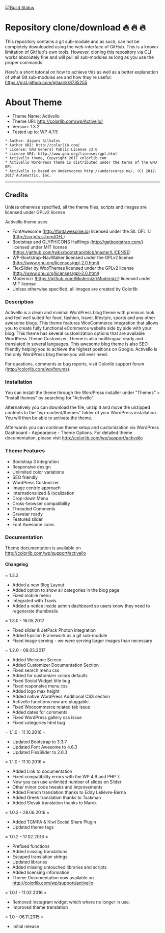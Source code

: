 [![Build Status](https://travis-ci.org/MachoThemes/Activello.svg?branch=master)](https://travis-ci.org/MachoThemes/Activello)

# Repository clone/download :fire: :fire: :fire:

This repository contains a git sub-module and as such, can not be completely downloaded using the web-interface of GitHub. This is a known limitation of GitHub's own tools. However, cloning this repository via CLI works absolutely fine and will pull all sub-modules as long as you use the proper commands. 

Here's a short tutorial on how to achieve this as well as a better explanation of what Git sub-modules are and how they're useful: https://gist.github.com/gitaarik/8735255


# About Theme 

* Theme Name: Activello
* Theme URI: http://colorlib.com/wp/Activello/
* Version: 1.3.2
* Tested up to: WP 4.7.5

```
* Author: Aigars Silkalns
* Author URI: http://colorlib.com/
* License: GNU General Public License v3.0
* License URI: http://www.gnu.org/licenses/gpl.html
* Activello theme, Copyright 2017 colorlib.com 
* Activello WordPress theme is distributed under the terms of the GNU GPL 
* Activello is based on Underscores http://underscores.me/, (C) 2012-2017 Automattic, Inc. 
```

---

## Credits 
Unless otherwise specified, all the theme files, scripts and images are licensed under GPLv2 license

Activello theme uses:
* FontAwesome (http://fontawesome.io) licensed under the SIL OFL 1.1 (http://scripts.sil.org/OFL)
* Bootstrap and GLYPHICONS Halflings (http://getbootstrap.com/) licensed under MIT license (https://github.com/twbs/bootstrap/blob/master/LICENSE)
* WP-Bootstrap-NavWalker licensed under the GPLv2 license (http://www.gnu.org/licenses/gpl-2.0.html)
* FlexSlider by WooThemes licensed under the GPLv2 license (http://www.gnu.org/licenses/gpl-2.0.html)
* Modernizr (https://github.com/Modernizr/Modernizr) licensed under MIT license
* Unless otherwise specified, all images are created by Colorlib

### Description 

Activello is a clean and minimal WordPress blog theme with premium look and feel well suited for food, fashion, travel, lifestyle, sports and any other awesome blogs. This theme features WooCommerce integration that allows you to create fully functional eCommerce website side by side with your blog. This theme has several customization options that are available WordPress Theme Customizer. Theme is also multilingual ready and translated in several languages. This awesome blog theme is also SEO friendly helping you to achieve the highest positions on Google. Activello is the only WordPress blog theme you will ever need.

For questions, comments or bug reports, visit Colorlib support forum (http://colorlib.com/wp/forums).

### Installation 

You can install the theme through the WordPress installer under "Themes" > "Install themes" by searching for "Activello".

Alternatively you can download the file, unzip it and move the unzipped contents to the "wp-content/themes" folder of your WordPress installation. You will then be able to activate the theme.

Afterwards you can continue theme setup and customization via WordPress Dashboard - Appearance - Theme Options. For detailed theme documentation, please visit http://colorlib.com/wp/support/activello

### Theme Features 

* Bootstrap 3 integration
* Responsive design
* Unlimited color variations
* SEO friendly
* WordPress Customizer
* Image centric approach
* Internationalized & localization
* Drop-down Menu
* Cross-browser compatibility
* Threaded Comments
* Gravatar ready
* Featured slider
* Font Awesome icons

### Documentation 

Theme documentation is available on http://colorlib.com/wp/support/activello

#### Changelog

= 1.3.2
* Added a new Blog Layout
* Added option to show all categories in the blog page
* Fixed mobile menu
* Integrated with Travis
* Added a notice inside admin dashboard so users know they need to regenerate thumbnails

= 1.3.0 - 16.05.2017 

* Fixed slider & JetPack Photon integration
* Added Epsilon Framework as a git sub-module
* Fixed image serving - we were serving larger images than necessary

= 1.2.0 - 08.03.2017

* Added Welcome Screen
* Added Customizer Documentation Section
* Fixed search menu css
* Added for customizer colors defaults
* Fixed Social Widget title bug
* Fixed responsive menu css
* Added logo max height
* Added native WordPress Additional CSS section
* Activello functions now are pluggable.
* Fixed Woocommerce related tab issue
* Added dates for comments
* Fixed WordPress gallery css issue
* Fixed categories html bug

= 1.1.0 - 11.10.2016 =

* Updated Bootstrap to 3.3.7
* Updated Font Awesome to 4.6.3
* Updated FlexSlider to 2.6.3

= 1.1.0 - 11.10.2016 =

* Added Link to documentation
* Fixed compatibility errors with the WP 4.6 and PHP 7.
* Now you can use unlimited number of slides on Slider
* Other minor code tweaks and improvements
* Added French translation thanks to Eddy Lelièvre-Berna
* Added Greek translation thanks to Tsakman
* Added Slovak translation thanks to Marek

= 1.0.3 - 28.06.2016 =

* Added TGMPA & Kiwi Social Share Plugin
* Updated theme tags

= 1.0.2 - 17.02.2016 =

* Prefixed functions
* Added missing translations
* Escaped translation strings
* Updated libraries
* Added missing untouched libraries and scripts
* Added licensing information
* Theme Documentation now available on http://colorlib.com/wp/support/activello

= 1.0.1 - 11.02.2016 =

* Removed Instagram widget which where no longer in use.
* Improved theme translation

= 1.0 - 06.11.2015 =

* Initial release
